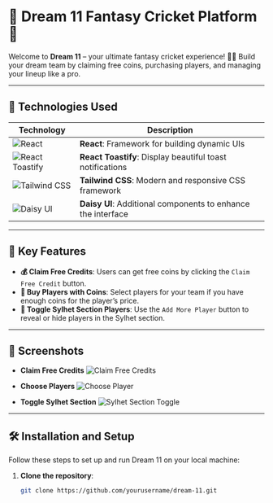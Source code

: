 # 🌟 Dream 11 Fantasy Cricket Platform 🌟

Welcome to **Dream 11** – your ultimate fantasy cricket experience! 🏏✨ Build your dream team by claiming free coins, purchasing players, and managing your lineup like a pro.

---

## 🚀 Technologies Used

| Technology       | Description                                      |
|------------------|--------------------------------------------------|
| ![React](https://img.shields.io/badge/React-61DAFB?style=for-the-badge&logo=react&logoColor=white) | **React**: Framework for building dynamic UIs |
| ![React Toastify](https://img.shields.io/badge/React_Toastify-FFDD57?style=for-the-badge&logo=javascript&logoColor=white) | **React Toastify**: Display beautiful toast notifications |
| ![Tailwind CSS](https://img.shields.io/badge/Tailwind_CSS-38B2AC?style=for-the-badge&logo=tailwind-css&logoColor=white) | **Tailwind CSS**: Modern and responsive CSS framework |
| ![Daisy UI](https://img.shields.io/badge/Daisy_UI-5A67D8?style=for-the-badge&logoColor=white) | **Daisy UI**: Additional components to enhance the interface |

---

## 🎉 Key Features

- **💰 Claim Free Credits**: Users can get free coins by clicking the `Claim Free Credit` button.
- **🏏 Buy Players with Coins**: Select players for your team if you have enough coins for the player’s price.
- **🔄 Toggle Sylhet Section Players**: Use the `Add More Player` button to reveal or hide players in the Sylhet section.

---

## 📸 Screenshots

- **Claim Free Credits**
  ![Claim Free Credits](https://i.ibb.co/tJjv2bD/image.png)

- **Choose Players**
  ![Choose Player](https://i.ibb.co/6y5Yp1K/image.png)

- **Toggle Sylhet Section**
  ![Sylhet Section Toggle](https://i.ibb.co/1z1rKWj/image.png)

---

## 🛠️ Installation and Setup

Follow these steps to set up and run Dream 11 on your local machine:

1. **Clone the repository**:
   ```bash
   git clone https://github.com/yourusername/dream-11.git
